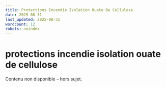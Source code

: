 ```yaml
---
title: Protections Incendie Isolation Ouate De Cellulose
date: 2025-08-31
last_updated: 2025-08-31
wordcount: 12
robots: noindex
---
```


# protections incendie isolation ouate de cellulose

Contenu non disponible – hors sujet.